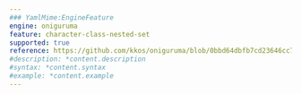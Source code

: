 ```yaml
---
### YamlMime:EngineFeature
engine: oniguruma
feature: character-class-nested-set
supported: true
reference: https://github.com/kkos/oniguruma/blob/0bbd64dbfb7cd23646cc798470daa5223964cf5b/doc/RE#L210
#description: *content.description
#syntax: *content.syntax
#example: *content.example
---
```

